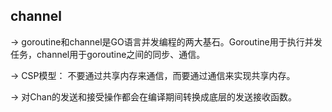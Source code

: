 ## channel

-> goroutine和channel是GO语言并发编程的两大基石。Goroutine用于执行并发任务，channel用于goroutine之间的同步、通信。

-> CSP模型： 不要通过共享内存来通信，而要通过通信来实现共享内存。

-> 对Chan的发送和接受操作都会在编译期间转换成底层的发送接收函数。